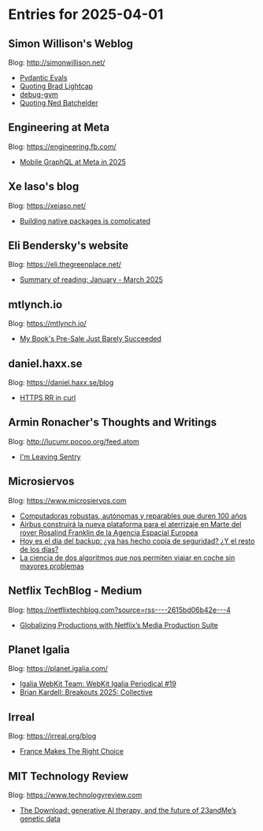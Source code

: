 # Entries for 2025-04-01
## Simon Willison's Weblog 
Blog: http://simonwillison.net/ 

- [Pydantic Evals](https://simonwillison.net/2025/Apr/1/pydantic-evals/#atom-everything)
- [Quoting Brad Lightcap](https://simonwillison.net/2025/Apr/1/brad-lightcap/#atom-everything)
- [debug-gym](https://simonwillison.net/2025/Mar/31/debug-gym/#atom-everything)
- [Quoting Ned Batchelder](https://simonwillison.net/2025/Mar/30/ned-batchelder/#atom-everything)
## Engineering at Meta 
Blog: https://engineering.fb.com/ 

- [Mobile GraphQL at Meta in 2025](https://engineering.fb.com/2025/03/31/data-infrastructure/mobile-graphql-meta-2025/)
## Xe Iaso's blog 
Blog: https://xeiaso.net/ 

- [Building native packages is complicated](https://xeiaso.net/blog/2025/anubis-packaging/)
## Eli Bendersky's website 
Blog: https://eli.thegreenplace.net/ 

- [Summary of reading: January - March 2025](https://eli.thegreenplace.net/2025/summary-of-reading-january-march-2025/)
## mtlynch.io 
Blog: https://mtlynch.io/ 

- [My Book's Pre-Sale Just Barely Succeeded](https://mtlynch.io/book-pre-sale-just-barely-succeeded/)
## daniel.haxx.se 
Blog: https://daniel.haxx.se/blog 

- [HTTPS RR in curl](https://daniel.haxx.se/blog/2025/03/31/https-rr-in-curl/)
## Armin Ronacher's Thoughts and Writings 
Blog: http://lucumr.pocoo.org/feed.atom 

- [I'm Leaving Sentry](http://lucumr.pocoo.org/2025/3/31/leaving)
## Microsiervos 
Blog: https://www.microsiervos.com 

- [Computadoras robustas, autónomas y reparables que duren 100 años](https://www.microsiervos.com/archivo/ordenadores/computadoras-robustas-autonomas-reparables-100-anos.html)
- [Airbus construirá la nueva plataforma para el aterrizaje en Marte del rover Rosalind Franklin de la Agencia Espacial Europea](https://www.microsiervos.com/archivo/espacio/airbus-plataforma-aterrizaje-rosalind-franklin-marte.html)
- [Hoy es el día del backup: ¿ya has hecho copia de seguridad? ¿Y el resto de los días?](https://www.microsiervos.com/archivo/ordenadores/dia-del-backup.html)
- [La ciencia de dos algoritmos que nos permiten viajar en coche sin mayores problemas](https://www.microsiervos.com/archivo/coches/ciencia-dos-algoritmos-viajar-coche.html)
## Netflix TechBlog - Medium 
Blog: https://netflixtechblog.com?source=rss----2615bd06b42e---4 

- [Globalizing Productions with Netflix’s Media Production Suite](https://netflixtechblog.com/globalizing-productions-with-netflixs-media-production-suite-fc3c108c0a22?source=rss----2615bd06b42e---4)
## Planet Igalia 
Blog: https://planet.igalia.com/ 

- [Igalia WebKit Team: WebKit Igalia Periodical #19](https://blogs.igalia.com/webkit/blog/2025/wip-19/)
- [Brian Kardell: Breakouts 2025: Collective](https://bkardell.com/blog/Breakouts2025.html)
## Irreal 
Blog: https://irreal.org/blog 

- [France Makes The Right Choice](https://irreal.org/blog/?p=12883)
## MIT Technology Review 
Blog: https://www.technologyreview.com 

- [The Download: generative AI therapy, and the future of 23andMe’s genetic data](https://www.technologyreview.com/2025/03/31/1114041/the-download-generative-ai-therapy-and-the-future-of-23andmes-genetic-data/)